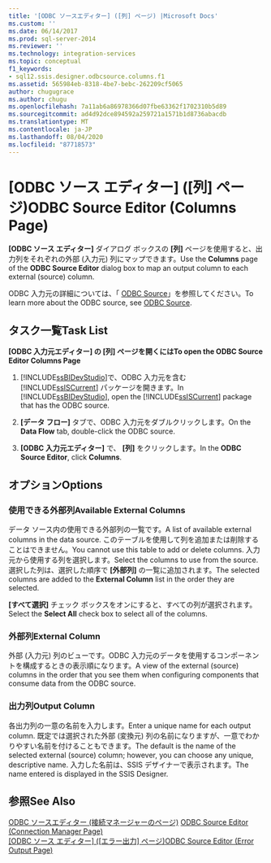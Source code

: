 ```yaml
---
title: '[ODBC ソースエディター] ([列] ページ) |Microsoft Docs'
ms.custom: ''
ms.date: 06/14/2017
ms.prod: sql-server-2014
ms.reviewer: ''
ms.technology: integration-services
ms.topic: conceptual
f1_keywords:
- sql12.ssis.designer.odbcsource.columns.f1
ms.assetid: 565984eb-8318-4be7-bebc-262209cf5065
author: chugugrace
ms.author: chugu
ms.openlocfilehash: 7a11ab6a86978366d07fbe63362f1702310b5d89
ms.sourcegitcommit: ad4d92dce894592a259721a1571b1d8736abacdb
ms.translationtype: MT
ms.contentlocale: ja-JP
ms.lasthandoff: 08/04/2020
ms.locfileid: "87718573"
---
```

# <a name="odbc-source-editor-columns-page"></a><span data-ttu-id="7bd5f-102">[ODBC ソース エディター] ([列] ページ)</span><span class="sxs-lookup"><span data-stu-id="7bd5f-102">ODBC Source Editor (Columns Page)</span></span>
  <span data-ttu-id="7bd5f-103">**[ODBC ソース エディター]** ダイアログ ボックスの **[列]** ページを使用すると、出力列をそれぞれの外部 (入力元) 列にマップできます。</span><span class="sxs-lookup"><span data-stu-id="7bd5f-103">Use the **Columns** page of the **ODBC Source Editor** dialog box to map an output column to each external (source) column.</span></span>  
  
 <span data-ttu-id="7bd5f-104">ODBC 入力元の詳細については、「 [ODBC Source](data-flow/odbc-source.md)」を参照してください。</span><span class="sxs-lookup"><span data-stu-id="7bd5f-104">To learn more about the ODBC source, see [ODBC Source](data-flow/odbc-source.md).</span></span>  
  
## <a name="task-list"></a><span data-ttu-id="7bd5f-105">タスク一覧</span><span class="sxs-lookup"><span data-stu-id="7bd5f-105">Task List</span></span>  
 <span data-ttu-id="7bd5f-106">**[ODBC 入力元エディター] の [列] ページを開くには**</span><span class="sxs-lookup"><span data-stu-id="7bd5f-106">**To open the ODBC Source Editor Columns Page**</span></span>  
  
1.  <span data-ttu-id="7bd5f-107">[!INCLUDE[ssBIDevStudio](../includes/ssbidevstudio-md.md)]で、ODBC 入力元を含む [!INCLUDE[ssISCurrent](../includes/ssiscurrent-md.md)] パッケージを開きます。</span><span class="sxs-lookup"><span data-stu-id="7bd5f-107">In [!INCLUDE[ssBIDevStudio](../includes/ssbidevstudio-md.md)], open the [!INCLUDE[ssISCurrent](../includes/ssiscurrent-md.md)] package that has the ODBC source.</span></span>  
  
2.  <span data-ttu-id="7bd5f-108">**[データ フロー]** タブで、ODBC 入力元をダブルクリックします。</span><span class="sxs-lookup"><span data-stu-id="7bd5f-108">On the **Data Flow** tab, double-click the ODBC source.</span></span>  
  
3.  <span data-ttu-id="7bd5f-109">**[ODBC 入力元エディター]** で、 **[列]** をクリックします。</span><span class="sxs-lookup"><span data-stu-id="7bd5f-109">In the **ODBC Source Editor**, click **Columns**.</span></span>  
  
## <a name="options"></a><span data-ttu-id="7bd5f-110">オプション</span><span class="sxs-lookup"><span data-stu-id="7bd5f-110">Options</span></span>  
  
### <a name="available-external-columns"></a><span data-ttu-id="7bd5f-111">使用できる外部列</span><span class="sxs-lookup"><span data-stu-id="7bd5f-111">Available External Columns</span></span>  
 <span data-ttu-id="7bd5f-112">データ ソース内の使用できる外部列の一覧です。</span><span class="sxs-lookup"><span data-stu-id="7bd5f-112">A list of available external columns in the data source.</span></span> <span data-ttu-id="7bd5f-113">このテーブルを使用して列を追加または削除することはできません。</span><span class="sxs-lookup"><span data-stu-id="7bd5f-113">You cannot use this table to add or delete columns.</span></span> <span data-ttu-id="7bd5f-114">入力元から使用する列を選択します。</span><span class="sxs-lookup"><span data-stu-id="7bd5f-114">Select the columns to use from the source.</span></span> <span data-ttu-id="7bd5f-115">選択した列は、選択した順序で **[外部列]** の一覧に追加されます。</span><span class="sxs-lookup"><span data-stu-id="7bd5f-115">The selected columns are added to the **External Column** list in the order they are selected.</span></span>  
  
 <span data-ttu-id="7bd5f-116">**[すべて選択]** チェック ボックスをオンにすると、すべての列が選択されます。</span><span class="sxs-lookup"><span data-stu-id="7bd5f-116">Select the **Select All** check box to select all of the columns.</span></span>  
  
### <a name="external-column"></a><span data-ttu-id="7bd5f-117">外部列</span><span class="sxs-lookup"><span data-stu-id="7bd5f-117">External Column</span></span>  
 <span data-ttu-id="7bd5f-118">外部 (入力元) 列のビューです。ODBC 入力元のデータを使用するコンポーネントを構成するときの表示順になります。</span><span class="sxs-lookup"><span data-stu-id="7bd5f-118">A view of the external (source) columns in the order that you see them when configuring components that consume data from the ODBC source.</span></span>  
  
### <a name="output-column"></a><span data-ttu-id="7bd5f-119">出力列</span><span class="sxs-lookup"><span data-stu-id="7bd5f-119">Output Column</span></span>  
 <span data-ttu-id="7bd5f-120">各出力列の一意の名前を入力します。</span><span class="sxs-lookup"><span data-stu-id="7bd5f-120">Enter a unique name for each output column.</span></span> <span data-ttu-id="7bd5f-121">既定では選択された外部 (変換元) 列の名前になりますが、一意でわかりやすい名前を付けることもできます。</span><span class="sxs-lookup"><span data-stu-id="7bd5f-121">The default is the name of the selected external (source) column; however, you can choose any unique, descriptive name.</span></span> <span data-ttu-id="7bd5f-122">入力した名前は、SSIS デザイナーで表示されます。</span><span class="sxs-lookup"><span data-stu-id="7bd5f-122">The name entered is displayed in the SSIS Designer.</span></span>  
  
## <a name="see-also"></a><span data-ttu-id="7bd5f-123">参照</span><span class="sxs-lookup"><span data-stu-id="7bd5f-123">See Also</span></span>  
 <span data-ttu-id="7bd5f-124">[ODBC ソースエディター &#40;接続マネージャーのページ&#41;](../../2014/integration-services/odbc-source-editor-connection-manager-page.md) </span><span class="sxs-lookup"><span data-stu-id="7bd5f-124">[ODBC Source Editor &#40;Connection Manager Page&#41;](../../2014/integration-services/odbc-source-editor-connection-manager-page.md) </span></span>  
 <span data-ttu-id="7bd5f-125">[[ODBC ソース エディター] &#40;[エラー出力] ページ&#41;](../../2014/integration-services/odbc-source-editor-error-output-page.md)</span><span class="sxs-lookup"><span data-stu-id="7bd5f-125">[ODBC Source Editor &#40;Error Output Page&#41;](../../2014/integration-services/odbc-source-editor-error-output-page.md)</span></span>  
  
  
